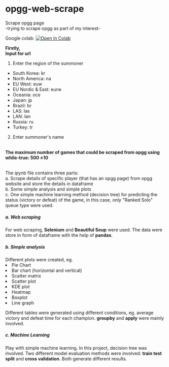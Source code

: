 # opgg-web-scrape
Scrape opgg page <br>
\-trying to scrape opgg as part of my interest\- 

Google colab: [![Open In Colab](https://colab.research.google.com/assets/colab-badge.svg)](https://colab.research.google.com/github/reginelim1/opgg-web-scrape/blob/main/webscrapingusingpython.ipynb)

**Firstly,** <br>
**Input for url**
1. Enter the region of the summoner
- South Korea: kr
- North America: na
- EU West: euw
- EU Nordic & East: eune
- Oceania: oce
- Japan: jp
- Brazil: br
- LAS: las
- LAN: lan
- Russia: ru
- Turkey: tr
2. Enter summoner's name

<br>
<b> The maximum number of games that could be scraped from opgg using while-true: 500 ±10 </b>
<br>
<br>

The ipynb file contains three parts: <br>
a. Scrape details of specific player (that has an opgg page) from opgg website and store the details in dataframe <br>
b. Some simple analysis and simple plots <br>
c. One simple machine learning method (decision tree) for predicting the status (victory or defeat) of the game, in this case, only "Ranked Solo" queue type were used. <br>

<h5>a. Web scraping </h5>
For web scraping, <b>Selenium</b> and <b>Beautiful Soup</b> were used. The data were store in form of dataframe with the help of <b>pandas</b>.

<h5>b. Simple analysis </h5>
Different plots were created, eg. <br>
<li>Pie Chart</li>
<li>Bar chart (horizontal and vertical)</li>
<li>Scatter matrix</li>
<li>Scatter plot</li>
<li>KDE plot</li>
<li>Heatmap</li>
<li>Boxplot</li>
<li>Line graph</li>


Different tables were generated using different conditions, eg. average victory and defeat time for each champion. <b>groupby</b> and <b>apply</b> were mainly involved.

<h5>c. Machine Learning</h5>
Play with simple machine learning. In this project, decision tree was involved. Two different model evaluation methods were involved: <b>train test split</b> and <b>cross validation</b>. Both generate different results.
